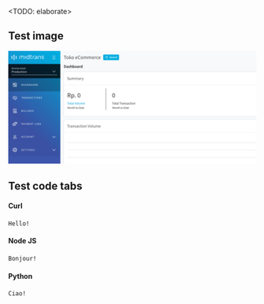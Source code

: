 <TODO: elaborate>


## Test image

![Production Merchant Dashboard](./../../asset/image/production-map.png)

## Test code tabs
<!-- tabs:start -->

#### **Curl**

```
Hello!
```

#### **Node JS**

```
Bonjour!
```

#### **Python**

```
Ciao!
```

<!-- tabs:end -->
